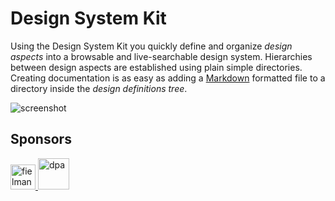 # Design System Kit

Using the Design System Kit you quickly define and organize
_design aspects_ into a browsable and live-searchable design system.
Hierarchies between design aspects are established using plain
simple directories. Creating documentation is as easy as adding a
[Markdown](https://guides.github.com/features/mastering-markdown/) formatted
file to a directory inside the _design definitions tree_.

![screenshot](https://atelierdisko.de/assets/app/img/github_dsk.png?v=3)

## Sponsors

<a href="https://fielmann.com">
  <img src="https://upload.wikimedia.org/wikipedia/commons/thumb/5/5a/160506_Fielmann_LogoNEU_pos_wiki.svg/1920px-160506_Fielmann_LogoNEU_pos_wiki.svg.png" height="40" alt="fielmann">
</a>

<a href="https://dpa.com">
  <img src="https://upload.wikimedia.org/wikipedia/commons/9/91/Logo_DPA_neu.svg" height="50" alt="dpa">
</a>
